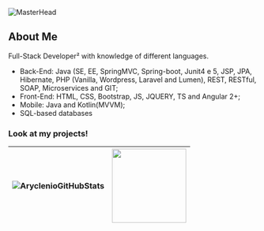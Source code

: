 ![MasterHead](https://raw.githubusercontent.com/andersonrubiojuca/Perfil/main/%C3%ADndice.png)

## About Me
Full-Stack Developer² with knowledge of different languages.
* Back-End: Java (SE, EE, SpringMVC, Spring-boot, Junit4 e 5, JSP, JPA, Hibernate, PHP (Vanilla, Wordpress, Laravel and Lumen), REST, RESTful, SOAP, Microservices and GIT;
* Front-End: HTML, CSS, Bootstrap, JS, JQUERY, TS and Angular 2+;
* Mobile: Java and Kotlin(MVVM);
* SQL-based databases

### Look at my projects!

 |![AryclenioGitHubStats](https://github-readme-stats.vercel.app/api?username=andersonrubiojuca&show_icons=true&theme=github_dark)|<img height="150em" src="https://github-readme-stats.vercel.app/api/top-langs/?username=andersonrubiojuca&layout=compact&hide=php&theme=github_dark" />|
| ------------- | ------------- |